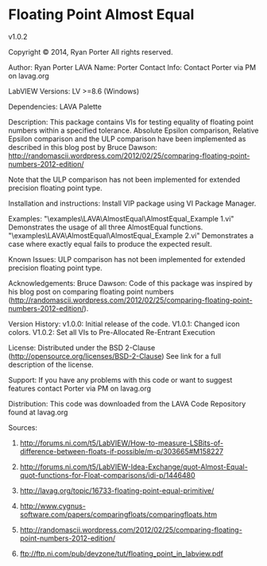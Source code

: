 # Floating Point Almost Equal
v1.0.2

Copyright © 2014, Ryan Porter
All rights reserved.

Author:	 Ryan Porter
LAVA Name: Porter
Contact Info: Contact Porter via PM on lavag.org

LabVIEW Versions:
LV >=8.6 (Windows)

Dependencies:
LAVA Palette

Description:
This package contains VIs for testing equality of floating point numbers within a specified tolerance. Absolute Epsilon comparison, Relative Epsilon comparison and the ULP comparison have been implemented as described in this blog post by Bruce Dawson: 
http://randomascii.wordpress.com/2012/02/25/comparing-floating-point-numbers-2012-edition/

Note that the ULP comparison has not been implemented for extended precision floating point type.
 

Installation and instructions:
Install VIP package using VI Package Manager.

Examples:
"<LabVIEW>\examples\LAVA\AlmostEqual\AlmostEqual_Example 1.vi"	Demonstrates the usage of all three AlmostEqual functions.
"<LabVIEW>\examples\LAVA\AlmostEqual\AlmostEqual_Example 2.vi"	Demonstrates a case where exactly equal fails to produce the expected result.

Known Issues:
ULP comparison has not been implemented for extended precision floating point type.

Acknowledgements:
Bruce Dawson: Code of this package was inspired by his blog post on comparing floating point numbers (http://randomascii.wordpress.com/2012/02/25/comparing-floating-point-numbers-2012-edition/).

Version History:
v1.0.0: Initial release of the code.
V1.0.1: Changed icon colors.
V1.0.2: Set all VIs to Pre-Allocated Re-Entrant Execution

License:
Distributed under the BSD 2-Clause (http://opensource.org/licenses/BSD-2-Clause)
See link for a full description of the license.

Support:
If you have any problems with this code or want to suggest features contact Porter via PM on lavag.org

Distribution:
This code was downloaded from the LAVA Code Repository found at lavag.org

Sources:
1) http://forums.ni.com/t5/LabVIEW/How-to-measure-LSBits-of-difference-between-floats-if-possible/m-p/303665#M158227

2) http://forums.ni.com/t5/LabVIEW-Idea-Exchange/quot-Almost-Equal-quot-functions-for-Float-comparisons/idi-p/1446480

3) http://lavag.org/topic/16733-floating-point-equal-primitive/

4) http://www.cygnus-software.com/papers/comparingfloats/comparingfloats.htm

5) http://randomascii.wordpress.com/2012/02/25/comparing-floating-point-numbers-2012-edition/

6) ftp://ftp.ni.com/pub/devzone/tut/floating_point_in_labview.pdf

